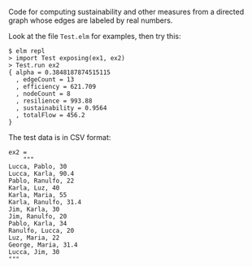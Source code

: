 Code for computing sustainability and other
measures from a directed graph whose edges
are labeled by real numbers.

Look at the file `Test.elm` for examples,
then try this:

```
$ elm repl
> import Test exposing(ex1, ex2)
> Test.run ex2
{ alpha = 0.3848187874515115
  , edgeCount = 13
  , efficiency = 621.709
  , nodeCount = 8
  , resilience = 993.88
  , sustainability = 0.9564
  , totalFlow = 456.2
}
```

The test data is in CSV format:

```
ex2 =
    """
Lucca, Pablo, 30
Lucca, Karla, 90.4
Pablo, Ranulfo, 22
Karla, Luz, 40
Karla, Maria, 55
Karla, Ranulfo, 31.4
Jim, Karla, 30
Jim, Ranulfo, 20
Pablo, Karla, 34
Ranulfo, Lucca, 20
Luz, Maria, 22
George, Maria, 31.4
Lucca, Jim, 30
"""
```
